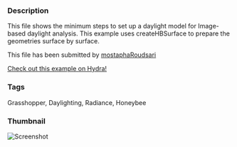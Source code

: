 ### Description 
This file shows the minimum steps to set up a daylight model for Image-based daylight analysis. This example uses createHBSurface to prepare the geometries surface by surface.

This file has been submitted by [mostaphaRoudsari](https://github.com/mostaphaRoudsari)

[Check out this example on Hydra!](http://hydrashare.github.io/hydra/viewer?owner=mostaphaRoudsari&fork=hydra_1&id=Honeybee_Image-based_Daylight_Analysis)
### Tags 
Grasshopper, Daylighting, Radiance, Honeybee
### Thumbnail 
![Screenshot](https://raw.githubusercontent.com/mostaphaRoudsari/hydra/master/Honeybee_Image-based_Daylight_Analysis/thumbnail.png)
